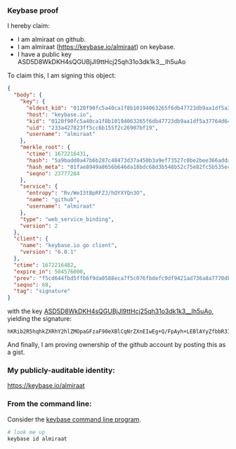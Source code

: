 ### Keybase proof

I hereby claim:

  * I am almiraat on github.
  * I am almiraat (https://keybase.io/almiraat) on keybase.
  * I have a public key ASD5D8WkDKH4sQGUBjJl9ttHcj25qh31o3dk1k3__Ih5uAo

To claim this, I am signing this object:

```json
{
  "body": {
    "key": {
      "eldest_kid": "0120f90fc5a40ca1f8b10194063265f6db47723db9aa1df5a37764d64dfffc8879b80a",
      "host": "keybase.io",
      "kid": "0120f90fc5a40ca1f8b10194063265f6db47723db9aa1df5a37764d64dfffc8879b80a",
      "uid": "233a427823ff5cc6b155f2c26907bf19",
      "username": "almiraat"
    },
    "merkle_root": {
      "ctime": 1672216431,
      "hash": "5a9badd0a47b6b287c48473d37a450b3a9ef73527c0be2bee366adda32c69d5fd776b946673d2fd04c8851944783f3618bb8b7daf2b7a462340504f206851e4d",
      "hash_meta": "01fae8949a8656b646da18bdc68d3b548b52c75e82fc5b535ec4c08c80cf2a2e",
      "seqno": 23777284
    },
    "service": {
      "entropy": "Rv/WeI3tBpRFZJ/hOYXYQn3O",
      "name": "github",
      "username": "almiraat"
    },
    "type": "web_service_binding",
    "version": 2
  },
  "client": {
    "name": "keybase.io go client",
    "version": "6.0.1"
  },
  "ctime": 1672216482,
  "expire_in": 504576000,
  "prev": "f5cd644fbd5ffb6f9da0588eca7f5c076fbdefc9df9421ad736a8a7770dbb8d2",
  "seqno": 68,
  "tag": "signature"
}
```

with the key [ASD5D8WkDKH4sQGUBjJl9ttHcj25qh31o3dk1k3__Ih5uAo](https://keybase.io/almiraat), yielding the signature:

```
hKRib2R5hqhkZXRhY2hlZMOpaGFzaF90eXBlCqNrZXnEIwEg+Q/FpAyh+LEBlAYyZfbbR3I9uaod9aN3ZNZN//yIebgKp3BheWxvYWTESpcCRMQg9c1kT71f+2+doFiOyn9cB2+978nflCGtc2qKd3DbuNLEIFhMjZ2JoNywktWbvs62x9WKc1D2WzmB1mCIgrgLsGruAgHCo3NpZ8RAiNNKqXClYu/6TMyVDdodi+rlY2YiGrEADIc8Wb6BxujASGNMqaYCzVI3rj80J3UP647X6m9fOIdFy3y1BPwsBahzaWdfdHlwZSCkaGFzaIKkdHlwZQildmFsdWXEIKgM/WzSWetj8/4MNLv2CZodkuOZnnEVvTvrZJViB2v+o3RhZ80CAqd2ZXJzaW9uAQ==

```

And finally, I am proving ownership of the github account by posting this as a gist.

### My publicly-auditable identity:

https://keybase.io/almiraat

### From the command line:

Consider the [keybase command line program](https://keybase.io/download).

```bash
# look me up
keybase id almiraat
```
